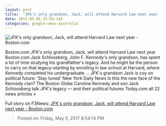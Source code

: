 ```yaml
---
layout: post
title:  "JFK's only grandson, Jack, will attend Harvard Law next year - Boston.com"
date: 2017-05-05 15:54:14Z
categories: google-news-australia
---
```


![JFK's only grandson, Jack, will attend Harvard Law next year - Boston.com](https://www.boston.com/wp-content/uploads/2017/05/Schlossberg-850x478.jpg)

Boston.com JFK's only grandson, Jack, will attend Harvard Law next year Boston.com Jack Schlossberg, John F. Kennedy's only grandson, has spent a lot of time studying his grandfather's legacy. And he might be the person to carry on that legacy–starting by enrolling in law school at Harvard, where Kennedy completed his undergraduate ... JFK's grandson Jack is coy on political future: 'Stay tuned' New York Daily News Is this the new face of the Kennedy clan? The Boston Globe Caroline Kennedy and son Jack Schlossberg talk JFK's legacy — and their political futures Today.com all 22 news articles »


Full story on F3News: [JFK's only grandson, Jack, will attend Harvard Law next year - Boston.com](http://www.f3nws.com/n/jRuKFE)

> Posted on: Friday, May 5, 2017 8:54:14 PM
